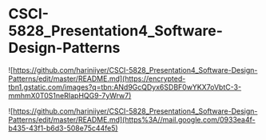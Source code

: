 # CSCI-5828_Presentation4_Software-Design-Patterns


![https://github.com/hariniiyer/CSCI-5828_Presentation4_Software-Design-Patterns/edit/master/README.md](https://encrypted-tbn1.gstatic.com/images?q=tbn:ANd9GcQDyx6SDBF0wYKX7oVbtC-3-mmhmX0T0S1neRIapHQG9-7yWrw7)

![https://github.com/hariniiyer/CSCI-5828_Presentation4_Software-Design-Patterns/edit/master/README.md](https%3A//mail.google.com/0933ea4f-b435-43f1-b6d3-508e75c44fe5)
